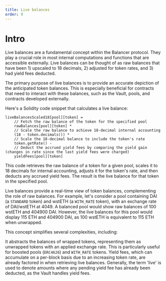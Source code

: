 ```yaml
---
title: Live balances
order: 9
---
```


# Intro
Live balances are a fundamental concept within the Balancer protocol. They play a crucial role in most internal computations and functions that are accessible externally. Live balances can be thought of as raw balances that have been 1) upscaled to 18 decimals, 2) adjusted for token rates, and 3) had yield fees deducted.

The primary purpose of live balances is to provide an accurate depiction of the anticipated token balances. This is especially beneficial for contracts that need to interact with these balances, such as the Vault, pools, and contracts developed externally.

Here's a Solidity code snippet that calculates a live balance:

```solidity
liveBalancesScaled18[pool][token] = 
    // Fetch the raw balance of the token for the specified pool
    rawBalances[pool][token] *
    // Scale the raw balance to achieve 18-decimal internal accounting
    (18 - token.decimals()) *
    // Scale the 18-decimal balance to include the token's rate
    token.getRate() - 
    // Deduct the accrued yield fees by comparing the yield gain (changes in rate since the last yield fees were charged)
    yieldFees[pool][token]
```
This code retrieves the raw balance of a token for a given pool, scales it to 18 decimals for internal accounting, adjusts it for the token's rate, and then deducts any accrued yield fees. The result is the live balance for that token in the specified pool.

Live balances provide a real-time view of token balances, complementing the role of raw balances. For example, let's consider a pool containing DAI (a `STANDARD` token) and wstETH (a `WITH_RATE` token), with an exchange rate of DAI/wstETH at 4049. A balanced pool would show raw balances of 100 wstETH and 404900 DAI. However, the live balances for this pool would display 115 ETH and 404900 DAI, as 100 wstETH is equivalent to 115 ETH when unwrapped.

This concept simplifies several complexities, including:

It abstracts the balances of wrapped tokens, representing them as unwrapped tokens with an applied exchange rate. This is particularly useful for boosted pools (`ERC4626`) and `WITH_RATE` tokens.
Yield fees, which can accumulate on a per-block basis due to an increasing token rate, are already factored in when retrieving live balances. Generally, the term 'live' is used to denote amounts where any pending yield fee has already been deducted, as the Vault handles yield fees.




